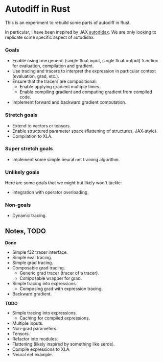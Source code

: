 # Autodiff in Rust

This is an experiment to rebuild some parts of autodiff in Rust.

In particular, I have been inspired by JAX
[autodidax](https://jax.readthedocs.io/en/latest/autodidax.html).
We are only looking to replicate some specific aspect of autodidax.

### Goals
* Enable using one generic (single float input, single float output) function 
  for evaluation, compilation and gradient.
* Use tracing and tracers to interpret the expression in particular context
  (evaluation, grad, etc.).
* Ensure that the tracers are compositional:
  * Enable applying gradient multiple times.
  * Enable compiling gradient and computing gradient from compiled code.
* Implement forward and backward gradient computation.


### Stretch goals
* Extend to vectors or tensors.
* Enable structured parameter space (flattening of structures, JAX-style).
* Compilation to XLA.

### Super stretch goals
* Implement some simple neural net training algorithm.

### Unlikely goals
Here are some goals that we might but likely won't tackle:
* Integration with operator overloading.

### Non-goals
* Dynamic tracing.

## Notes, TODO

**Done**
* Simple f32 tracer interface.
* Simple eval tracing.
* Simple grad tracing.
* Composable grad tracing.
  * Generic grad tracer (tracer of a tracer).
  * Composable wrapper for grad.
* Simple tracing into expressions.
  * Composing grad with expression tracing.
* Backward gradient.

**TODO**
* Simple tracing into expressions.
  * Caching for compiled expressions.
* Multiple inputs.
* Non-grad parameters.
* Tensors.
* Refactor into modules.
* Flattening (likely inspired by something like serde).
* Compile expressions to XLA.
* Neural net example.
